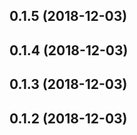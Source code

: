 <a name="0.1.5"></a>
## 0.1.5 (2018-12-03)



<a name="0.1.4"></a>
## 0.1.4 (2018-12-03)



<a name="0.1.3"></a>
## 0.1.3 (2018-12-03)



<a name="0.1.2"></a>
## 0.1.2 (2018-12-03)



